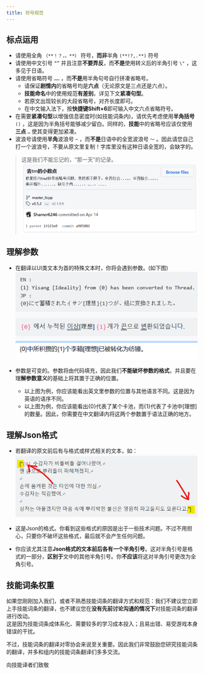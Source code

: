```yaml
---
title: 符号规范
---
```


## 标点运用

- 请使用全角 `（**！？，。**）` 符号，**而非**半角 `(**!?,.**)` 符号
- 请使用中文引号 `“”` 并且注意**不要弄反**，而**不是**使用转义后的半角引号 `\"` ，这多见于日语。
- 请使用省略符号 `……` ，而**不是**用半角句号自行拼凑省略号。
  - 请保证**剧情内**的省略号均是**六点**（无论原文是三点还是六点）。
  - **技能命名**中的使用规范**有差别**，详见下文**紧凑句型**。
  - 若原文出现较长的大段省略号，对齐长度即可。
  - 在中文输入法下，按**快捷键Shift+6**即可输入中文六点省略符号。
- 在需要**紧凑句型**以增强信息密度时(如技能词条内)，请优先考虑使用**半角括号** `()` ，这是因为半角括号能够减少留白。同样的，**技能**中的省略号应该仅使用**三点** `…` 使其变得更加紧凑。
- 波浪号请使用**半角**波浪号 `~` ，而**不是**日语中的全宽波浪号 `～` 。因此请您自己打一个波浪号，不要从原文里复制！字库里没有这种日语全宽的，会缺字的。

> 这是我们不能忘记的，“那一天”的记录。
> ![image](/img/page/0ab0d940-368f-4eec-aa8d-4802c8e8bd64.png)

## 理解参数

- 在翻译以UI类文本为首的特殊文本时，你将会遇到参数。(如下图)
![image](/img/page/7c866c58-9fc8-473a-866b-c7c0cbda975f.png)

- 参数是可变的。参数将由代码填充，因此我们**不能破坏参数的格式**，并且要在理**解参数意义**的基础上将其置于正确的位置。
  - 以上图为例，你应该能看出英文里参数的位置与其他语言不同。这是因为英语的语序不同。
  - 以上图为例，你应该能看出{0}代表了某个卡池，而{1}代表了卡池中[理想]的数量。因此，你需要在中文翻译内将这两个参数置于语法正确的地方。
  
## 理解Json格式

- 若翻译的原文前后有与格式或样式相关的文本，如：
![](/img/page/fuhaoguifan.png)

- 这是Json的格式。你看到这些格式的原因是出于一些技术问题。不过不用担心，只要你不破坏这些格式，最后就不会产生任何问题。
- 你应该尤其注意**Json格式的文本前后各有一个半角引号**。这对半角引号是格式的一部分，**区别于**文中的其他半角引号。你**不应该**将这对半角引号更改为全角引号。

## 技能词条权重

如果您刚刚加入我们，或者不熟悉技能词条的翻译方式和规范：我们不建议您立即上手技能词条的翻译，也不建议您在**没有先前讨论沟通的情况下**对技能词条的翻译进行改动。  
这是因为技能词条成体系化、需要较多的学习成本投入；且易出错、易受游戏本身错误的干扰。

不过，技能词条的翻译对零协会来说至关重要。因此我们非常鼓励您研究技能词条的翻译，并多和组内的技能词条翻译们多多交流。

向技能译者们致敬
